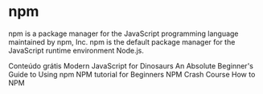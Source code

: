 # npm

npm is a package manager for the JavaScript programming language maintained by npm, Inc. npm is the default package manager for the JavaScript runtime environment Node.js.

<ResourceGroupTitle>Conteúdo grátis</ResourceGroupTitle>
<BadgeLink badgeText='Read' colorScheme="yellow" href='https://peterxjang.com/blog/modern-javascript-explained-for-dinosaurs.html'>Modern JavaScript for Dinosaurs</BadgeLink>
<BadgeLink badgeText='Read' colorScheme="yellow" href='https://nodesource.com/blog/an-absolute-beginners-guide-to-using-npm/'>An Absolute Beginner's Guide to Using npm</BadgeLink>
<BadgeLink badgeText='Watch' href='https://www.youtube.com/watch?v=2V1UUhBJ62Y'>NPM tutorial for Beginners</BadgeLink>
<BadgeLink badgeText='Watch' href='https://www.youtube.com/watch?v=jHDhaSSKmB0'>NPM Crash Course</BadgeLink>
<BadgeLink badgeText='Course' colorScheme='green' href='https://github.com/workshopper/how-to-npm'>How to NPM</BadgeLink>

